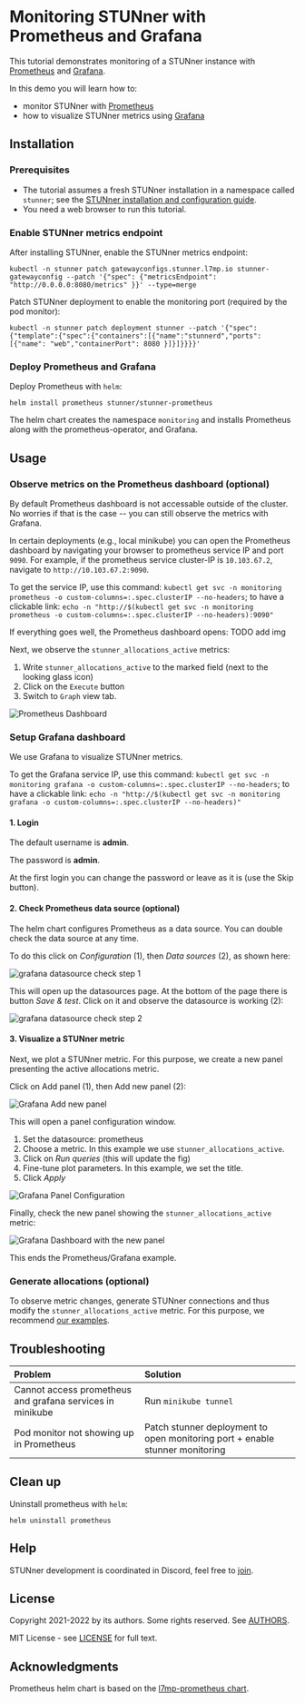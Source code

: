 # Monitoring STUNner with Prometheus and Grafana

This tutorial demonstrates monitoring of a STUNner instance with [Prometheus](https://prometheus.io/) and [Grafana](https://grafana.com/).

In this demo you will learn how to:
* monitor STUNner with [Prometheus](https://prometheus.io/)
* how to visualize STUNner metrics using [Grafana](https://grafana.com/)

## Installation

### Prerequisites

* The tutorial assumes a fresh STUNner installation in a namespace called `stunner`; see the [STUNner installation and configuration guide](/doc/INSTALL.md).
* You need a web browser to run this tutorial.

### Enable STUNner metrics endpoint

After installing STUNner, enable the STUNner metrics endpoint:
```console
kubectl -n stunner patch gatewayconfigs.stunner.l7mp.io stunner-gatewayconfig --patch '{"spec": {"metricsEndpoint": "http://0.0.0.0:8080/metrics" }}' --type=merge
```

Patch STUNner deployment to enable the monitoring port (required by the pod monitor):
```console
kubectl -n stunner patch deployment stunner --patch '{"spec":{"template":{"spec":{"containers":[{"name":"stunnerd","ports":[{"name": "web","containerPort": 8080 }]}]}}}}'
```

### Deploy Prometheus and Grafana

Deploy Prometheus with `helm`:
```console
helm install prometheus stunner/stunner-prometheus
```

The helm chart creates the namespace `monitoring` and installs Prometheus along with the prometheus-operator, and Grafana.

## Usage

### Observe metrics on the Prometheus dashboard (optional)
By default Prometheus dashboard is not accessable outside of the cluster. No worries if that is the case -- you can still observe the metrics with Grafana.

In certain deployments (e.g., local minikube) you can open the Prometheus dashboard by navigating your browser to prometheus service IP and port `9090`.  For example, if the prometheus service cluster-IP is `10.103.67.2`, navigate to `http://10.103.67.2:9090`.

To get the service IP, use this command: `kubectl get svc -n monitoring prometheus -o custom-columns=:.spec.clusterIP --no-headers`; to have a clickable link: `echo -n "http://$(kubectl get svc -n monitoring prometheus -o custom-columns=:.spec.clusterIP --no-headers):9090"`

If everything goes well, the Prometheus dashboard opens:
TODO add img

Next, we observe the `stunner_allocations_active` metrics:

1. Write `stunner_allocations_active` to the marked field (next to the looking glass icon)
2. Click on the `Execute` button
3. Switch to `Graph` view tab.

![Prometheus Dashboard](prometheus-dashboard.png)

### Setup Grafana dashboard

We use Grafana to visualize STUNner metrics.

To get the Grafana service IP, use this command: `kubectl get svc -n monitoring grafana -o custom-columns=:.spec.clusterIP --no-headers`; to have a clickable link: `echo -n "http://$(kubectl get svc -n monitoring grafana -o custom-columns=:.spec.clusterIP --no-headers)"`

#### 1. Login

The default username is **admin**.

The password is **admin**.

At the first login you can change the password or leave as it is (use the Skip button).

#### 2. Check Prometheus data source (optional)

The helm chart configures Prometheus as a data source. You can double check the data source at any time.

To do this click on *Configuration* (1), then *Data sources* (2), as shown here:

![grafana datasource check step 1](grafana-prom-datasource_0.png)

This will open up the datasources page. At the bottom of the page there is button *Save & test*. Click on it and observe the datasource is working (2):

![grafana datasource check step 2](grafana-prom-datasource_1.png)

#### 3. Visualize a STUNner metric

Next, we plot a STUNner metric. For this purpose, we create a new panel presenting the active allocations metric.

Click on Add panel (1), then Add new panel (2):

![Grafana Add new panel](grafana-add-panel-dashboard_0.png)

This will open a panel configuration window.

1. Set the datasource: prometheus
2. Choose a metric. In this example we use `stunner_allocations_active`.
3. Click on *Run queries* (this will update the fig)
4. Fine-tune plot parameters. In this example, we set the title.
5. Click *Apply*

![Grafana Panel Configuration](grafana-add-panel-config_0.png)

Finally, check the new panel showing the `stunner_allocations_active` metric:

![Grafana Dashboard with the new panel](grafana-add-panel-dashboard_1.png)

This ends the Prometheus/Grafana example.

### Generate allocations (optional)

To observe metric changes, generate STUNner connections and thus modify the `stunner_allocations_active` metric. For this purpose, we recommend [our examples](https://github.com/l7mp/stunner/tree/main/examples).

## Troubleshooting

| Problem | Solution |
| :--- | :--- |
|Cannot access prometheus and grafana services in minikube | Run `minikube tunnel` |
|Pod monitor not showing up in Prometheus | Patch stunner deployment to open monitoring port + enable stunner monitoring |

## Clean up

Uninstall prometheus with `helm`:
```console
helm uninstall prometheus
```

## Help

STUNner development is coordinated in Discord, feel free to [join](https://discord.gg/DyPgEsbwzc).

## License

Copyright 2021-2022 by its authors. Some rights reserved. See [AUTHORS](../../AUTHORS).

MIT License - see [LICENSE](../../LICENSE) for full text.

## Acknowledgments

Prometheus helm chart is based on the [l7mp-prometheus chart](https://github.com/l7mp/l7mp/tree/master/helm-charts/l7mp-prometheus).
